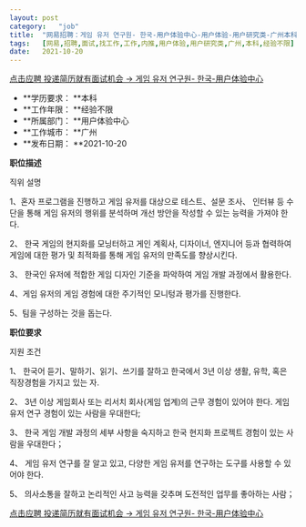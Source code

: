 ```yaml
---
layout:	post
category:	"job"
title:	"网易招聘：게임 유저 연구원- 한국-用户体验中心-用户体验-用户研究类-广州本科经验不限"
tags:	[网易,招聘,面试,找工作,工作,内推,用户体验,用户研究类,广州,本科,经验不限]
date:	2021-10-20
---
```


[点击应聘 投递简历就有面试机会 ->  게임 유저 연구원- 한국-用户体验中心](http://mobile.bole.netease.com/bole/boleDetail?id=35740&employeeId=346f03c3cda5f04c&key=all)



- **学历要求： **本科
- **工作年限： **经验不限
- **所属部门： **用户体验中心
- **工作城市： **广州
- **发布日期： **2021-10-20



**职位描述**

직위 설명 

1、혼자 프로그램을 진행하고 게임 유저를 대상으로 테스트、설문 조사、 인터뷰 등 수단을 통해 게임 유저의 행위를 분석하며 개선 방안을 작성할 수 있는 능력을 가져야 한다.

2、 한국 게임의 현지화를 모닝터하고 게인 계획사, 디자이너, 엔지니어 등과 협력하여 게임에 대한 평가 및 최적화를 통해 게임 유저의 만족도를 향상시킨다. 

3、 한국인 유저에 적합한 게임 디자인 기준을 파악하여 게임 개발 과정에서 활용한다.

4、게임 유저의 게임 경험에 대한 주기적인 모니텅과 평가를 진행한다. 

5、팀을 구성하는 것을 돕는다.



**职位要求**

지원 조건

1、 한국어 듣기、말하기、읽기、쓰기를 잘하고 한국에서 3년 이상 생활, 유학, 혹은 직장경험을 가지고 있는 자.

2、 3년 이상 게임회사 또는 리서치 회사(게임 업계)의 근무 경험이 있어야 한다. 게임 유저 연구 경험이 있는 사람을 우대한다;

3、 한국 게임 개발 과정의 세부 사항을 숙지하고 한국 현지화 프로젝트 경험이 있는 사람을 우대한다；

4、 게임 유저 연구를 잘 알고 있고, 다양한 게임 유저를 연구하는 도구를 사용할 수 있어야 한다.

5、 의사소통을 잘하고 논리적인 사고 능력을 갖추며 도전적인 업무를 좋아하는 사람；



[点击应聘 投递简历就有面试机会 ->  게임 유저 연구원- 한국-用户体验中心](http://mobile.bole.netease.com/bole/boleDetail?id=35740&employeeId=346f03c3cda5f04c&key=all)